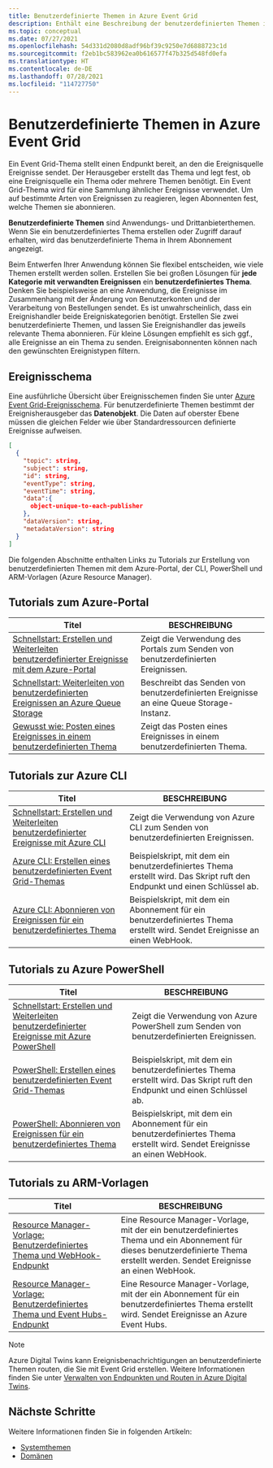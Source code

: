 ```yaml
---
title: Benutzerdefinierte Themen in Azure Event Grid
description: Enthält eine Beschreibung der benutzerdefinierten Themen in Azure Event Grid.
ms.topic: conceptual
ms.date: 07/27/2021
ms.openlocfilehash: 54d331d2080d8adf96bf39c9250e7d6888723c1d
ms.sourcegitcommit: f2eb1bc583962ea0b616577f47b325d548fd0efa
ms.translationtype: HT
ms.contentlocale: de-DE
ms.lasthandoff: 07/28/2021
ms.locfileid: "114727750"
---
```

# <a name="custom-topics-in-azure-event-grid"></a>Benutzerdefinierte Themen in Azure Event Grid
Ein Event Grid-Thema stellt einen Endpunkt bereit, an den die Ereignisquelle Ereignisse sendet. Der Herausgeber erstellt das Thema und legt fest, ob eine Ereignisquelle ein Thema oder mehrere Themen benötigt. Ein Event Grid-Thema wird für eine Sammlung ähnlicher Ereignisse verwendet. Um auf bestimmte Arten von Ereignissen zu reagieren, legen Abonnenten fest, welche Themen sie abonnieren.

**Benutzerdefinierte Themen** sind Anwendungs- und Drittanbieterthemen. Wenn Sie ein benutzerdefiniertes Thema erstellen oder Zugriff darauf erhalten, wird das benutzerdefinierte Thema in Ihrem Abonnement angezeigt. 

Beim Entwerfen Ihrer Anwendung können Sie flexibel entscheiden, wie viele Themen erstellt werden sollen. Erstellen Sie bei großen Lösungen für **jede Kategorie mit verwandten Ereignissen** ein **benutzerdefiniertes Thema**. Denken Sie beispielsweise an eine Anwendung, die Ereignisse im Zusammenhang mit der Änderung von Benutzerkonten und der Verarbeitung von Bestellungen sendet. Es ist unwahrscheinlich, dass ein Ereignishandler beide Ereigniskategorien benötigt. Erstellen Sie zwei benutzerdefinierte Themen, und lassen Sie Ereignishandler das jeweils relevante Thema abonnieren. Für kleine Lösungen empfiehlt es sich ggf., alle Ereignisse an ein Thema zu senden. Ereignisabonnenten können nach den gewünschten Ereignistypen filtern.

## <a name="event-schema"></a>Ereignisschema
Eine ausführliche Übersicht über Ereignisschemen finden Sie unter [Azure Event Grid-Ereignisschema](event-schema.md). Für benutzerdefinierte Themen bestimmt der Ereignisherausgeber das **Datenobjekt**. Die Daten auf oberster Ebene müssen die gleichen Felder wie über Standardressourcen definierte Ereignisse aufweisen.

```json
[
  {
    "topic": string,
    "subject": string,
    "id": string,
    "eventType": string,
    "eventTime": string,
    "data":{
      object-unique-to-each-publisher
    },
    "dataVersion": string,
    "metadataVersion": string
  }
]
```

Die folgenden Abschnitte enthalten Links zu Tutorials zur Erstellung von benutzerdefinierten Themen mit dem Azure-Portal, der CLI, PowerShell und ARM-Vorlagen (Azure Resource Manager). 


## <a name="azure-portal-tutorials"></a>Tutorials zum Azure-Portal
|Titel  |BESCHREIBUNG  |
|---------|---------|
| [Schnellstart: Erstellen und Weiterleiten benutzerdefinierter Ereignisse mit dem Azure-Portal](custom-event-quickstart-portal.md) | Zeigt die Verwendung des Portals zum Senden von benutzerdefinierten Ereignissen. |
| [Schnellstart: Weiterleiten von benutzerdefinierten Ereignissen an Azure Queue Storage](custom-event-to-queue-storage.md) | Beschreibt das Senden von benutzerdefinierten Ereignisse an eine Queue Storage-Instanz. |
| [Gewusst wie: Posten eines Ereignisses in einem benutzerdefinierten Thema](post-to-custom-topic.md) | Zeigt das Posten eines Ereignisses in einem benutzerdefinierten Thema. |


## <a name="azure-cli-tutorials"></a>Tutorials zur Azure CLI
|Titel  |BESCHREIBUNG  |
|---------|---------|
| [Schnellstart: Erstellen und Weiterleiten benutzerdefinierter Ereignisse mit Azure CLI](custom-event-quickstart.md) | Zeigt die Verwendung von Azure CLI zum Senden von benutzerdefinierten Ereignissen. |
| [Azure CLI: Erstellen eines benutzerdefinierten Event Grid-Themas](./scripts/event-grid-cli-create-custom-topic.md)|Beispielskript, mit dem ein benutzerdefiniertes Thema erstellt wird. Das Skript ruft den Endpunkt und einen Schlüssel ab.|
| [Azure CLI: Abonnieren von Ereignissen für ein benutzerdefiniertes Thema](./scripts/event-grid-cli-subscribe-custom-topic.md)|Beispielskript, mit dem ein Abonnement für ein benutzerdefiniertes Thema erstellt wird. Sendet Ereignisse an einen WebHook.|

## <a name="azure-powershell-tutorials"></a>Tutorials zu Azure PowerShell
|Titel  |BESCHREIBUNG  |
|---------|---------|
| [Schnellstart: Erstellen und Weiterleiten benutzerdefinierter Ereignisse mit Azure PowerShell](custom-event-quickstart-powershell.md) | Zeigt die Verwendung von Azure PowerShell zum Senden von benutzerdefinierten Ereignissen. |
| [PowerShell: Erstellen eines benutzerdefinierten Event Grid-Themas](./scripts/event-grid-powershell-create-custom-topic.md)|Beispielskript, mit dem ein benutzerdefiniertes Thema erstellt wird. Das Skript ruft den Endpunkt und einen Schlüssel ab.|
| [PowerShell: Abonnieren von Ereignissen für ein benutzerdefiniertes Thema](./scripts/event-grid-powershell-subscribe-custom-topic.md)|Beispielskript, mit dem ein Abonnement für ein benutzerdefiniertes Thema erstellt wird. Sendet Ereignisse an einen WebHook.|

## <a name="arm-template-tutorials"></a>Tutorials zu ARM-Vorlagen
|Titel  |BESCHREIBUNG  |
|---------|---------|
| [Resource Manager-Vorlage: Benutzerdefiniertes Thema und WebHook-Endpunkt](https://github.com/Azure/azure-quickstart-templates/tree/master/quickstarts/microsoft.eventgrid/event-grid) | Eine Resource Manager-Vorlage, mit der ein benutzerdefiniertes Thema und ein Abonnement für dieses benutzerdefinierte Thema erstellt werden. Sendet Ereignisse an einen WebHook. |
| [Resource Manager-Vorlage: Benutzerdefiniertes Thema und Event Hubs-Endpunkt](https://github.com/Azure/azure-quickstart-templates/tree/master/quickstarts/microsoft.eventgrid/event-grid-event-hubs-handler)| Eine Resource Manager-Vorlage, mit der ein Abonnement für ein benutzerdefiniertes Thema erstellt wird. Sendet Ereignisse an Azure Event Hubs. |

> [!NOTE]
> Azure Digital Twins kann Ereignisbenachrichtigungen an benutzerdefinierte Themen routen, die Sie mit Event Grid erstellen. Weitere Informationen finden Sie unter [Verwalten von Endpunkten und Routen in Azure Digital Twins](../digital-twins/how-to-manage-routes.md).

## <a name="next-steps"></a>Nächste Schritte
Weitere Informationen finden Sie in folgenden Artikeln: 

- [Systemthemen](system-topics.md)
- [Domänen](event-domains.md)